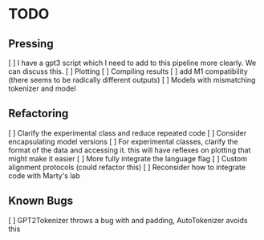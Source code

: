 # TODO

## Pressing

[ ] I have a gpt3 script which I need to add to this pipeline more clearly. We can
discuss this. 
[ ] Plotting
[ ] Compiling results
[ ] add M1 compatibility (there seems to be radically different outputs)
[ ] Models with mismatching tokenizer and model   

## Refactoring 

[ ] Clarify the experimental class and reduce repeated code
[ ] Consider encapsulating model versions 
[ ] For experimental classes, clarify the format of the data and accessing it.
        this will have reflexes on plotting that might make it easier 
[ ] More fully integrate the language flag
[ ] Custom alignment protocols (could refactor this)
[ ] Reconsider how to integrate code with Marty's lab

## Known Bugs

[ ] GPT2Tokenizer throws a bug with <unk> and padding, AutoTokenizer avoids this
